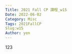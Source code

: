 ```yaml
---
Title: 2021 Fall CP 課程_w15
Date: 2022-06-02
Category: Misc
Tags: 2021FallCP
Slug:w15
Author: yen
---
```


123

